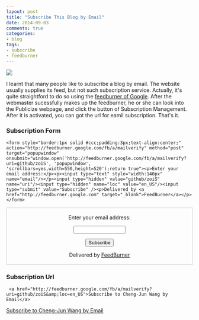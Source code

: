 ```yaml
---
layout: post
title: "Subscribe This Blog by Email"
date: 2014-09-03
comments: true
categories: 
- blog
tags:
- subscribe
- feedburner
---
```




![](http://mediaserver.pulse2.com/uploads/2007/05/google_feedburner_logos.png)

I learnt that many people like to subscribe a blog by email. The website usually supplies its feed, but not such subscription service. Actually, it's quite straightford to do so using the [feedburner of Google](http://feedburner.google.com/). After the webmaster sucessfully makes up the feedburner, he or she can look into the Publicize webpage, and click the button of Subscription Management. After it is activated, you can got the url for eamil subscription. That's it. 

### Subscription Form
 
    <form style="border:1px solid #ccc;padding:3px;text-align:center;" action="http://feedburner.google.com/fb/a/mailverify" method="post" target="popupwindow" onsubmit="window.open('http://feedburner.google.com/fb/a/mailverify?uri=github/zoiS', 'popupwindow', 'scrollbars=yes,width=550,height=520');return true"><p>Enter your email address:</p><p><input type="text" style="width:140px" name="email"/></p><input type="hidden" value="github/zoiS" name="uri"/><input type="hidden" name="loc" value="en_US"/><input type="submit" value="Subscribe" /><p>Delivered by <a href="http://feedburner.google.com" target="_blank">FeedBurner</a></p></form>
    
<form style="border:1px solid #ccc;padding:3px;text-align:center;" action="http://feedburner.google.com/fb/a/mailverify" method="post" target="popupwindow" onsubmit="window.open('http://feedburner.google.com/fb/a/mailverify?uri=github/zoiS', 'popupwindow', 'scrollbars=yes,width=550,height=520');return true"><p>Enter your email address:</p><p><input type="text" style="width:140px" name="email"/></p><input type="hidden" value="github/zoiS" name="uri"/><input type="hidden" name="loc" value="en_US"/><input type="submit" value="Subscribe" /><p>Delivered by <a href="http://feedburner.google.com" target="_blank">FeedBurner</a></p></form>

### Subscription Url
     <a href="http://feedburner.google.com/fb/a/mailverify?uri=github/zoiS&amp;loc=en_US">Subscribe to Cheng-Jun Wang by Email</a>
     
<a href="http://feedburner.google.com/fb/a/mailverify?uri=github/zoiS&amp;loc=en_US">Subscribe to Cheng-Jun Wang by Email</a>
